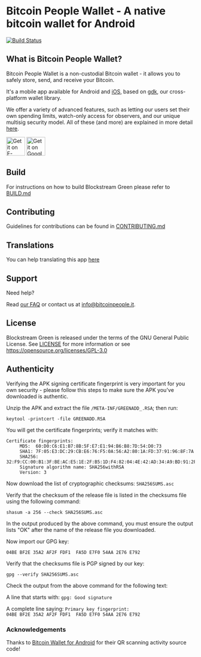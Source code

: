 # Bitcoin People Wallet - A native bitcoin wallet for Android

[![Build Status](https://travis-ci.org/Blockstream/green_android.png?branch=master)](https://travis-ci.org/Blockstream/green_android)

## What is Bitcoin People Wallet?

Bitcoin People Wallet is a non-custodial Bitcoin wallet - it allows you to safely store, send, and receive your Bitcoin. 

It's a mobile app available for Android and [iOS](https://github.com/Blockstream/green_ios), based on [gdk](https://github.com/blockstream/gdk), our cross-platform wallet library.

We offer a variety of advanced features, such as letting our users set their own spending limits, watch-only access for observers, and our unique multisig security model.
All of these (and more) are explained in more detail [here](https://docs.blockstream.com/green/getting-started/intro.html).

<a href="https://f-droid.org/packages/com.greenaddress.greenbits_android_wallet/" target="_blank">
<img src="https://f-droid.org/badge/get-it-on.png" alt="Get it on F-Droid" height="50"/></a>
<a href="https://play.google.com/store/apps/details?id=com.greenaddress.greenbits_android_wallet" target="_blank">
<img src="https://play.google.com/intl/en_us/badges/images/generic/en-play-badge.png" alt="Get it on Google Play" height="50"/></a>

## Build

For instructions on how to build Blockstream Green please refer to [BUILD.md](BUILD.md)

## Contributing

Guidelines for contributions can be found in [CONTRIBUTING.md](CONTRIBUTING.md)

## Translations

You can help translating this app [here](https://www.transifex.com/blockstream/blockstream-green/)

## Support

Need help? 

Read [our FAQ](https://greenaddress.it/en/faq.html) or contact us at [info@bitcoinpeople.it](mailto:info@bitcoinpeople.it).  

## License

Blockstream Green is released under the terms of the GNU General Public License. See [LICENSE](LICENSE) for more information or see https://opensource.org/licenses/GPL-3.0 

## Authenticity

Verifying the APK signing certificate fingerprint is very important for you own security - please follow this steps to make sure the APK you've downloaded is authentic.

Unzip the APK and extract the file ```/META-INF/GREENADD_.RSA```; then run:

```
keytool -printcert -file GREENADD.RSA
```

You will get the certificate fingerprints; verify it matches with:

```
Certificate fingerprints:
	 MD5:  60:D0:C6:E1:B7:8B:5F:E7:E1:94:B6:B8:7D:54:D0:73
	 SHA1: 7F:05:E3:DC:29:CB:E6:76:F5:0A:56:A2:80:1A:FD:37:91:96:8F:7A
	 SHA256: 32:F9:CC:00:B1:3F:BE:AC:E5:1E:2F:B5:1D:F4:82:04:4E:42:AD:34:A9:BD:91:2F:17:9F:ED:B1:6A:42:97:0E
	 Signature algorithm name: SHA256withRSA
	 Version: 3
```

Now download the list of cryptographic checksums: ```SHA256SUMS.asc```

Verify that the checksum of the release file is listed in the checksums file using the following command:

``` 
shasum -a 256 --check SHA256SUMS.asc
```

In the output produced by the above command, you must ensure the output lists "OK" after the name of the release file you downloaded. 

Now import our GPG key:

``` 
04BE BF2E 35A2 AF2F FDF1  FA5D E7F0 54AA 2E76 E792
```

Verify that the checksums file is PGP signed by our key:

```
gpg --verify SHA256SUMS.asc
```

Check the output from the above command for the following text:

A line that starts with: 
```gpg: Good signature```

A complete line saying:  ```Primary key fingerprint: 04BE BF2E 35A2 AF2F FDF1  FA5D E7F0 54AA 2E76 E792```


### Acknowledgements

Thanks to [Bitcoin Wallet for Android](https://github.com/schildbach/bitcoin-wallet) for their QR scanning activity source code!
